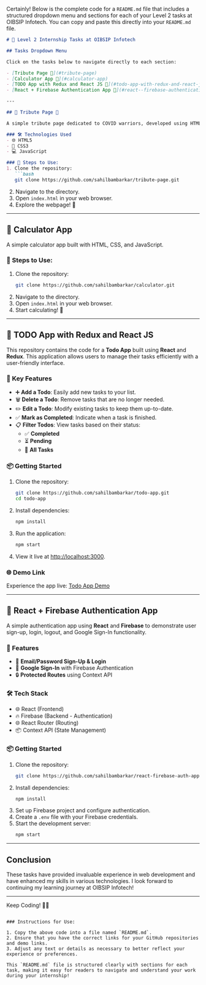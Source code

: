 Certainly! Below is the complete code for a `README.md` file that includes a structured dropdown menu and sections for each of your Level 2 tasks at OIBSIP Infotech. You can copy and paste this directly into your `README.md` file.

```markdown
# 🌟 Level 2 Internship Tasks at OIBSIP Infotech

## Tasks Dropdown Menu

Click on the tasks below to navigate directly to each section:

- [Tribute Page 💐](#tribute-page)
- [Calculator App 🧮](#calculator-app)
- [TODO App with Redux and React JS 📝](#todo-app-with-redux-and-react-js)
- [React + Firebase Authentication App 🔐](#react--firebase-authentication-app)

---

## 🌸 Tribute Page 💐

A simple tribute page dedicated to COVID warriors, developed using HTML, CSS, and JavaScript.

### 🛠️ Technologies Used
- 🌐 HTML5
- 🎨 CSS3
- 💻 JavaScript

### 🎯 Steps to Use:
1. Clone the repository:
   ```bash
   git clone https://github.com/sahilbambarkar/tribute-page.git
   ```
2. Navigate to the directory.
3. Open `index.html` in your web browser.
4. Explore the webpage! 👀

---

## 🧮 Calculator App

A simple calculator app built with HTML, CSS, and JavaScript.

### 🎯 Steps to Use:
1. Clone the repository:
   ```bash
   git clone https://github.com/sahilbambarkar/calculator.git
   ```
2. Navigate to the directory.
3. Open `index.html` in your web browser.
4. Start calculating! 🎉

---

## 📝 TODO App with Redux and React JS

This repository contains the code for a **Todo App** built using **React** and **Redux**. This application allows users to manage their tasks efficiently with a user-friendly interface.

### 🎯 Key Features
- ➕ **Add a Todo**: Easily add new tasks to your list.
- 🗑️ **Delete a Todo**: Remove tasks that are no longer needed.
- ✏️ **Edit a Todo**: Modify existing tasks to keep them up-to-date.
- ✅ **Mark as Completed**: Indicate when a task is finished.
- 📋 **Filter Todos**: View tasks based on their status:
  - ✅ **Completed**
  - ⏳ **Pending**
  - 📜 **All Tasks**

### 📦 Getting Started
1. Clone the repository:
   ```bash
   git clone https://github.com/sahilbambarkar/todo-app.git
   cd todo-app
   ```
2. Install dependencies:
   ```bash
   npm install
   ```
3. Run the application:
   ```bash
   npm start
   ```
4. View it live at [http://localhost:3000](http://localhost:3000).

### 🌐 Demo Link
Experience the app live: [Todo App Demo](https://react-redux-todo-app-lac.vercel.app/)

---

## 🔐 React + Firebase Authentication App

A simple authentication app using **React** and **Firebase** to demonstrate user sign-up, login, logout, and Google Sign-In functionality.

### 🎯 Features
- 📧 **Email/Password Sign-Up & Login**
- 🔑 **Google Sign-In** with Firebase Authentication
- 🔒 **Protected Routes** using Context API

### 🛠️ Tech Stack
- 🌐 React (Frontend)
- 🔥 Firebase (Backend - Authentication)
- 🌐 React Router (Routing)
- 📦 Context API (State Management)

### 📦 Getting Started
1. Clone the repository:
   ```bash
   git clone https://github.com/sahilbambarkar/react-firebase-auth-app.git
   ```
2. Install dependencies:
   ```bash
   npm install
   ```
3. Set up Firebase project and configure authentication.
4. Create a `.env` file with your Firebase credentials.
5. Start the development server:
   ```bash
   npm start
   ```

---

## Conclusion

These tasks have provided invaluable experience in web development and have enhanced my skills in various technologies. I look forward to continuing my learning journey at OIBSIP Infotech!

---

Keep Coding! 💪✨
```

### Instructions for Use:

1. Copy the above code into a file named `README.md`.
2. Ensure that you have the correct links for your GitHub repositories and demo links.
3. Adjust any text or details as necessary to better reflect your experience or preferences.

This `README.md` file is structured clearly with sections for each task, making it easy for readers to navigate and understand your work during your internship!
